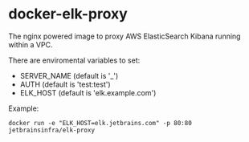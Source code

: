 # docker-elk-proxy

The nginx powered image to proxy AWS ElasticSearch Kibana running within a VPC.

There are enviromental variables to set:
* SERVER_NAME (default is '_')
* AUTH (default is 'test:test')
* ELK_HOST (default is 'elk.example.com')

Example:
```
docker run -e "ELK_HOST=elk.jetbrains.com" -p 80:80 jetbrainsinfra/elk-proxy
```